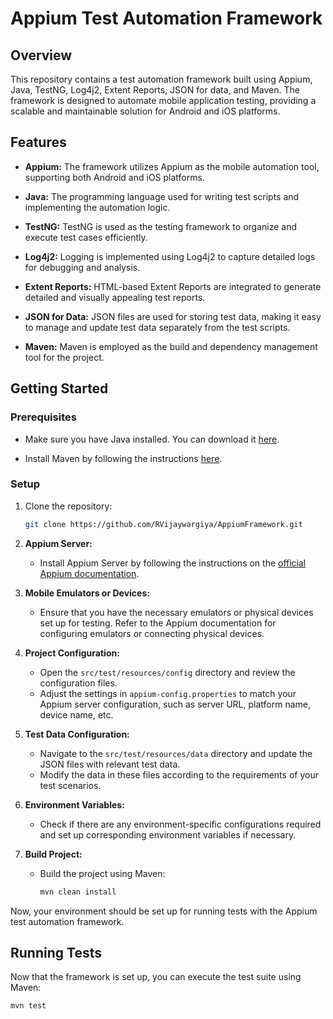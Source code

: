 # Appium Test Automation Framework

## Overview
This repository contains a test automation framework built using Appium, Java, TestNG, Log4j2, Extent Reports, JSON for data, and Maven. The framework is designed to automate mobile application testing, providing a scalable and maintainable solution for Android and iOS platforms.

## Features

- **Appium:** The framework utilizes Appium as the mobile automation tool, supporting both Android and iOS platforms.

- **Java:** The programming language used for writing test scripts and implementing the automation logic.

- **TestNG:** TestNG is used as the testing framework to organize and execute test cases efficiently.

- **Log4j2:** Logging is implemented using Log4j2 to capture detailed logs for debugging and analysis.

- **Extent Reports:** HTML-based Extent Reports are integrated to generate detailed and visually appealing test reports.

- **JSON for Data:** JSON files are used for storing test data, making it easy to manage and update test data separately from the test scripts.

- **Maven:** Maven is employed as the build and dependency management tool for the project.

## Getting Started

### Prerequisites
- Make sure you have Java installed. You can download it [here](https://www.oracle.com/java/technologies/javase-downloads.html).

- Install Maven by following the instructions [here](https://maven.apache.org/install.html).

### Setup
1. Clone the repository:
   ```bash
   git clone https://github.com/RVijaywargiya/AppiumFramework.git

2. **Appium Server:**
   - Install Appium Server by following the instructions on the [official Appium documentation](http://appium.io/docs/en/about-appium/intro/).

3. **Mobile Emulators or Devices:**
   - Ensure that you have the necessary emulators or physical devices set up for testing. Refer to the Appium documentation for configuring emulators or connecting physical devices.

4. **Project Configuration:**
   - Open the `src/test/resources/config` directory and review the configuration files.
   - Adjust the settings in `appium-config.properties` to match your Appium server configuration, such as server URL, platform name, device name, etc.

5. **Test Data Configuration:**
   - Navigate to the `src/test/resources/data` directory and update the JSON files with relevant test data.
   - Modify the data in these files according to the requirements of your test scenarios.

6. **Environment Variables:**
   - Check if there are any environment-specific configurations required and set up corresponding environment variables if necessary.

7. **Build Project:**
   - Build the project using Maven:
     ```bash
     mvn clean install
     ```

Now, your environment should be set up for running tests with the Appium test automation framework.

## Running Tests

Now that the framework is set up, you can execute the test suite using Maven:

```bash
mvn test
